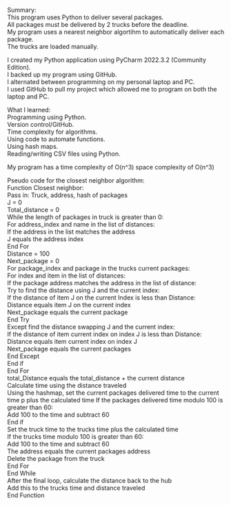 Summary:  
This program uses Python to deliver several packages.   
All packages must be delivered by 2 trucks before the deadline.  
My program uses a nearest neighbor algortihm to automatically deliver each package.  
The trucks are loaded manually.  

I created my Python application using PyCharm 2022.3.2 (Community Edition).    
I backed up my program using GitHub.    
I alternated between programming on my personal laptop and PC.    
I used GitHub to pull my project which allowed me to program on both the laptop and PC.   

What I learned:  
Programming using Python.  
Version control/GitHub.  
Time complexity for algorithms.  
Using code to automate functions.  
Using hash maps.   
Reading/writing CSV files using Python.   

My program has a time complexity of O(n^3) space complexity of O(n^3)  

Pseudo code for the closest neighbor algorithm:  
Function Closest neighbor:  
Pass in: Truck, address, hash of packages  
J = 0  
Total_distance = 0  
    While the length of packages in truck is greater than 0:  
         For address_index and name in the list of distances:  
               If the address in the list matches the address  
                     J equals the address index                
          End For  
          Distance = 100  
          Next_package = 0  
          For package_index and package in the trucks current packages:  
                 For index and item in the list of distances:  
                       If the package address matches the address in the list of distance:  
                            Try to find the distance using J and the current index:  
                                   If the distance of item J on the current Index is less than Distance:  
                                          Distance equals item J on the current index  
                                          Next_package equals the current package  
                             End Try  
                             Except find the distance swapping J and the current index:  
                                   If the distance of item current index on index J is less than Distance:  
                                            Distance equals item current index on index J  
                                            Next_package equals the current packages  
                              End Except     
                         End if  
                  End For  
           total_Distance equals the total_distance + the current distance  
           Calculate time using the distance traveled  
           Using the hashmap, set the current packages delivered time to the current time                                                                                                                      p         plus the calculated time
           If the packages delivered time modulo 100 is greater than 60:  
                     Add 100 to the time and subtract 60  
           End if  
           Set the truck time to the trucks time plus the calculated time  
           If the trucks time modulo 100 is greater than 60:  
                     Add 100 to the time and subtract 60  
           The address equals the current packages address  
           Delete the package from the truck  
             End For  
     End While  
   After the final loop, calculate the distance back to the hub  
   Add this to the trucks time and distance traveled  
End Function  
  
